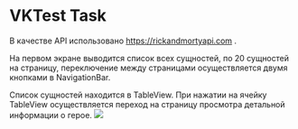 # VKTest Task

В качестве API использовано https://rickandmortyapi.com .

На первом экране выводится список всех сущностей, по 20 сущностей на страницу, переключение между страницами осуществляется двумя кнопками в NavigationBar.

Список сущностей находится в TableView. При нажатии на ячейку TableView осуществляется переход на страницу просмотра детальной информации о герое.
![](./DetailMaster/rick_and_morty.gif)
